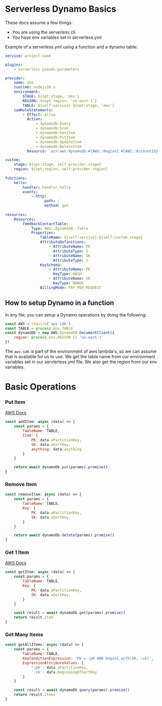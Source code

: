 # Serverless Dynamo Basics

These docs assume a few things:
- You are using the serverless cli
- You have env variables set in serverless.yml

Example of a serverless.yml using a function and a dynamo table:
```yml
service: project-name

plugins:
    - serverless-pseudo-parameters

provider:
    name: aws
    runtime: nodejs10.x
    environment:
        STAGE: ${opt:stage, 'dev'}
        REGION: ${opt:region, 'us-east-1'}
        TABLE: ${self:service}-${opt:stage, 'dev'}
    iamRoleStatements:
        - Effect: Allow
          Action:
              - dynamodb:Query
              - dynamodb:Scan
              - dynamodb:GetItem
              - dynamodb:PutItem
              - dynamodb:UpdateItem
              - dynamodb:DeleteItem
          Resource: 'arn:aws:dynamodb:#{AWS::Region}:#{AWS::AccountId}:table/${self:service}-${self:custom.stage}'

custom:
    stage: ${opt:stage, self:provider.stage}
    region: ${opt:region, self:provider.region}
    
functions:
    hello:
        handler: handler.hello
        events:
            - http:
                  path: /
                  method: get
                  
resources:
    Resources:
        feedbackContactTable:
            Type: AWS::DynamoDB::Table
            Properties:
                TableName: ${self:service}-${self:custom.stage}
                AttributeDefinitions:
                    - AttributeName: PK
                      AttributeType: S
                    - AttributeName: SK
                      AttributeType: S
                KeySchema:
                    - AttributeName: PK
                      KeyType: HASH
                    - AttributeName: SK
                      KeyType: RANGE
                BillingMode: PAY_PER_REQUEST
```


## How to setup Dynamo in a function
In any file, you can setup a Dynamo operations by doing the following:
```js
const AWS = require('aws-sdk')
const TABLE = process.env.TABLE
const dynamoDb = new AWS.DynamoDB.DocumentClient({
    region: process.env.REGION || 'us-east-1'
})
```

The `aws-sdk` is part of the environment of aws lambda's, so we can assume that is available for us to use.
We get the table name from our environment variables set in our servlerless.yml file.
We also get the region from our env variables.

# Basic Operations

### Put Item
[AWS Docs](https://docs.aws.amazon.com/AWSJavaScriptSDK/latest/AWS/DynamoDB.html#putItem-property)
```js
const addItem: async (data) => {
    const params = {
        TableName: TABLE,
        Item: {
            PK: data.aPartitionKey,
            SK: data.aSortKey,
            anything: data.anything
        }
    }

    return await dynamoDb.put(params).promise()
}

```
### Remove Item
```js
const removeItem: async (data) => {
    const params = {
        TableName: TABLE,
        Key: {
            PK: data.aPartitionKey,
            SK: data.aSortKey,
        }
    }

    return await dynamoDb.delete(params).promise()
}
```

### Get 1 Item
[AWS Docs](https://docs.aws.amazon.com/AWSJavaScriptSDK/latest/AWS/DynamoDB.html#getItem-property)
```js
const getItem: async (data) => {
    const params = {
        TableName: TABLE,
        Key: {
            PK: data.aPartitionKey,
            SK: data.aSortKey,
        }
    }

    const result = await dynamoDb.get(params).promise()
    return result.Item
}
```

### Get Many Items
```js
const getAllItems: async (data) => {
    const params = {
        TableName: TABLE,
        KeyConditionExpression: 'PK = :pk AND begins_with(SK, :sk)',
        ExpressionAttributeValues: {
            ':pk': data.aPartitionKey,
            ':sk': data.beginningOfSortKey
        }
    }

    const result = await dynamoDb.query(params).promise()
    return result.Items
}
```
